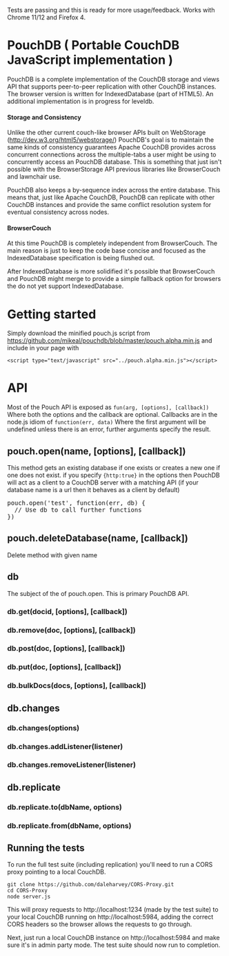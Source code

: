 Tests are passing and this is ready for more usage/feedback. Works with Chrome 11/12 and Firefox 4.

# PouchDB ( Portable CouchDB JavaScript implementation )

PouchDB is a complete implementation of the CouchDB storage and views API that supports peer-to-peer replication with other CouchDB instances. The browser version is written for IndexedDatabase (part of HTML5). An additional implementation is in progress for leveldb.

#### Storage and Consistency

Unlike the other current couch-like browser APIs built on WebStorage (http://dev.w3.org/html5/webstorage/) PouchDB's goal is to maintain the same kinds of consistency guarantees Apache CouchDB provides across concurrent connections across the multiple-tabs a user might be using to concurrently access an PouchDB database. This is something that just isn't possible with the BrowserStorage API previous libraries like BrowserCouch and lawnchair use.

PouchDB also keeps a by-sequence index across the entire database. This means that, just like Apache CouchDB, PouchDB can replicate with other CouchDB instances and provide the same conflict resolution system for eventual consistency across nodes.

#### BrowserCouch

At this time PouchDB is completely independent from BrowserCouch. The main reason is just to keep the code base concise and focused as the IndexedDatabase specification is being flushed out.

After IndexedDatabase is more solidified it's possible that BrowserCouch and PouchDB might merge to provide a simple fallback option for browsers the do not yet support IndexedDatabase.

# Getting started

Simply download the minified pouch.js script from https://github.com/mikeal/pouchdb/blob/master/pouch.alpha.min.js and include in your page with

    <script type="text/javascript" src="../pouch.alpha.min.js"></script>

# API

Most of the Pouch API is exposed as `fun(arg, [options], [callback])` Where both the options and the callback are optional. Callbacks are in the node.js idiom of `function(err, data)` Where the first argument will be undefined unless there is an error, further arguments specify the result.

## pouch.open(name, [options], [callback])

This method gets an existing database if one exists or creates a new one if one does not exist. if you specify `{http:true}` in the options then PouchDB will act as a client to a CouchDB server with a matching API (if your database name is a url then it behaves as a client by default)

<pre>
pouch.open('test', function(err, db) {
  // Use db to call further functions
})
</pre>

## pouch.deleteDatabase(name, [callback])

Delete method with given name

## db

The subject of the of pouch.open. This is primary PouchDB API.

### db.get(docid, [options], [callback])

### db.remove(doc, [options], [callback])

### db.post(doc, [options], [callback])

### db.put(doc, [options], [callback])

### db.bulkDocs(docs, [options], [callback])

## db.changes

### db.changes(options)

### db.changes.addListener(listener)

### db.changes.removeListener(listener)

## db.replicate

### db.replicate.to(dbName, options)

### db.replicate.from(dbName, options)


## Running the tests

To run the full test suite (including replication) you'll need to run a CORS proxy
pointing to a local CouchDB.
	
    git clone https://github.com/daleharvey/CORS-Proxy.git	
    cd CORS-Proxy
    node server.js
	
This will proxy requests to http://localhost:1234 (made by the test suite) to
your local CouchDB running on http://localhost:5984, adding the correct CORS
headers so the browser allows the requests to go through.

Next, just run a local CouchDB instance on http://localhost:5984 and make sure it's in
admin party mode. The test suite should now run to completion.